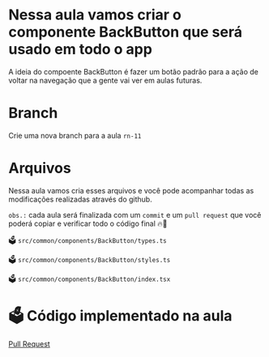 # Nessa aula vamos criar o componente BackButton que será usado em todo o app

A ideia do compoente BackButton é fazer um botão padrão para a ação de voltar na navegação que a gente vai ver em aulas futuras.

# Branch

Crie uma nova branch para a aula `rn-11`

# Arquivos

Nessa aula vamos cria esses arquivos e você pode acompanhar todas as modificações realizadas através do github.

`obs.:` cada aula será finalizada com um `commit` e um `pull request` que você poderá copiar e verificar todo o código final 🔥🤌


🗳️ `src/common/components/BackButton/types.ts`

🗳️ `src/common/components/BackButton/styles.ts`

🗳️ `src/common/components/BackButton/index.tsx`


# 🗳️ Código implementado na aula

[Pull Request](https://github.com/ismaelsousa/tv-maze-tutorial/pull/7)
